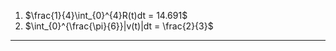 1. $\frac{1}{4}\int_{0}^{4}R(t)dt = 14.691$
2. $\int_{0}^{\frac{\pi}{6}}|v(t)|dt = \frac{2}{3}$
---
